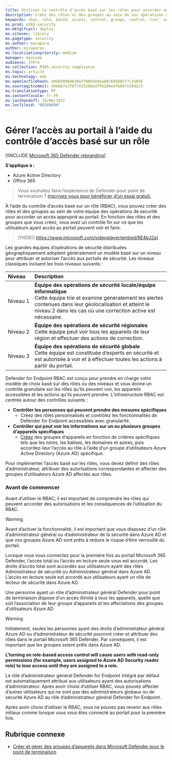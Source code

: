```yaml
---
title: Utiliser le contrôle d’accès basé sur les rôles pour accorder un accès fin à Microsoft 365 Defender portail
description: Créez des rôles et des groupes au sein de vos opérations de sécurité pour accorder l’accès au portail.
keywords: rbac, role, based, access, control, groups, control, tier, aad
ms.prod: m365-security
ms.mktglfcycl: deploy
ms.sitesec: library
ms.pagetype: security
ms.author: macapara
author: mjcaparas
ms.localizationpriority: medium
manager: dansimp
audience: ITPro
ms.collection: M365-security-compliance
ms.topic: article
ms.technology: mde
ms.openlocfilehash: a99b69994638af788d3e4ba80c695885f7c3a856
ms.sourcegitcommit: d4b867e37bf741528ded7fb289e4f6847228d2c5
ms.translationtype: MT
ms.contentlocale: fr-FR
ms.lasthandoff: 10/06/2021
ms.locfileid: "60169694"
---
```

# <a name="manage-portal-access-using-role-based-access-control"></a>Gérer l’accès au portail à l’aide du contrôle d’accès basé sur un rôle

[!INCLUDE [Microsoft 365 Defender rebranding](../../includes/microsoft-defender.md)]

**S’applique à :**
- Azure Active Directory
- Office 365

> Vous souhaitez faire l’expérience de Defender pour point de terminaison ? [Inscrivez-vous pour bénéficier d’un essai gratuit.](https://signup.microsoft.com/create-account/signup?products=7f379fee-c4f9-4278-b0a1-e4c8c2fcdf7e&ru=https://aka.ms/MDEp2OpenTrial?ocid=docs-wdatp-rbac-abovefoldlink)

À l’aide du contrôle d’accès basé sur un rôle (RBAC), vous pouvez créer des rôles et des groupes au sein de votre équipe des opérations de sécurité pour accorder un accès approprié au portail. En fonction des rôles et des groupes que vous créez, vous avez un contrôle fin sur ce que les utilisateurs ayant accès au portail peuvent voir et faire. 

> [!VIDEO https://www.microsoft.com/videoplayer/embed/RE4bJ2a]

Les grandes équipes d’opérations de sécurité distribuées géographiquement adoptent généralement un modèle basé sur un niveau pour attribuer et autoriser l’accès aux portails de sécurité. Les niveaux classiques incluent les trois niveaux suivants :

Niveau|Description
:---|:---
Niveau 1|**Équipe des opérations de sécurité locale/équipe informatique** <br> Cette équipe trie et examine généralement les alertes contenues dans leur géolocalisation et atteint le niveau 2 dans les cas où une correction active est nécessaire.
Niveau 2|**Équipe des opérations de sécurité régionales** <br> Cette équipe peut voir tous les appareils de leur région et effectuer des actions de correction.
Niveau 3|**Équipe des opérations de sécurité globale** <br> Cette équipe est constituée d’experts en sécurité et est autorisée à voir et à effectuer toutes les actions à partir du portail.

Defender for Endpoint RBAC est conçu pour prendre en charge votre modèle de choix basé sur des rôles ou des niveaux et vous donne un contrôle granulaire sur les rôles qu’ils peuvent voir, les appareils accessibles et les actions qu’ils peuvent prendre. L’infrastructure RBAC est centrée autour des contrôles suivants :

- **Contrôler les personnes qui peuvent prendre des mesures spécifiques**
  - Créez des rôles personnalisés et contrôlez les fonctionnalités de Defender for Endpoint accessibles avec granularité.
- **Contrôler qui peut voir les informations sur un ou plusieurs groupes d’appareils spécifiques**
  - [Créez](machine-groups.md) des groupes d’appareils en fonction de critères spécifiques tels que les noms, les balises, les domaines et autres, puis accordez-leur l’accès au rôle à l’aide d’un groupe d’utilisateurs Azure Active Directory (Azure AD) spécifique.

Pour implémenter l’accès basé sur les rôles, vous devez définir des rôles d’administrateur, attribuer des autorisations correspondantes et affecter des groupes d’utilisateurs Azure AD affectés aux rôles.

### <a name="before-you-begin"></a>Avant de commencer

Avant d’utiliser le RBAC, il est important de comprendre les rôles qui peuvent accorder des autorisations et les conséquences de l’utilisation du RBAC.

> [!WARNING]
> Avant d’activer la fonctionnalité, il est important que vous disposez d’un rôle d’administrateur général ou d’administrateur de la sécurité dans Azure AD et que vos groupes Azure AD sont prêts à réduire le risque d’être verrouillé du portail. 

Lorsque vous vous connectez pour la première fois au portail Microsoft 365 Defender, l’accès total ou l’accès en lecture seule vous est accordé. Les droits d’accès total sont accordés aux utilisateurs ayant des rôles Administrateur de sécurité ou Administrateur général dans Azure AD. L’accès en lecture seule est accordé aux utilisateurs ayant un rôle de lecteur de sécurité dans Azure AD. 

Une personne ayant un rôle d’administrateur général Defender pour point de terminaison dispose d’un accès illimité à tous les appareils, quelle que soit l’association de leur groupe d’appareils et les affectations des groupes d’utilisateurs Azure AD

> [!WARNING]
> Initialement, seules les personnes ayant des droits d’administrateur général Azure AD ou d’administrateur de sécurité pourront créer et attribuer des rôles dans le portail Microsoft 365 Defender. Par conséquent, il est important que les groupes soient prêts dans Azure AD.
>
> **L’turning on role-based access control will cause users with read-only permissions (for example, users assigned to Azure AD Security reader role) to lose access until they are assigned to a role.** 
>
>Le rôle d’administrateur général Defender for Endpoint intégré par défaut est automatiquement attribué aux utilisateurs ayant des autorisations d’administrateur. Après avoir choisi d’utiliser RBAC, vous pouvez affecter d’autres utilisateurs qui ne sont pas des administrateurs globaux ou de sécurité Azure AD au rôle d’administrateur général Defender for Endpoint. 
>
> Après avoir choisi d’utiliser le RBAC, vous ne pouvez pas revenir aux rôles initiaux comme lorsque vous vous êtes connecté au portail pour la première fois.

## <a name="related-topic"></a>Rubrique connexe

- [Créer et gérer des groupes d’appareils dans Microsoft Defender pour le point de terminaison](machine-groups.md)
